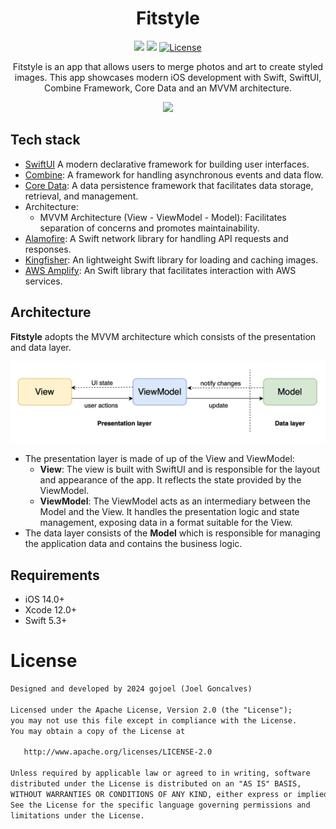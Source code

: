 <h1 align="center">Fitstyle</h1>

<p align="center">
  <img src="https://img.shields.io/badge/iOS-15.5-blue" />  
  <img src="https://img.shields.io/badge/SwiftUI-3-yellow" />
  <a href="https://opensource.org/licenses/Apache-2.0"><img alt="License" src="https://img.shields.io/badge/License-Apache%202.0-blue.svg"/></a>
</p>

<p align="center">Fitstyle is an app that allows users to merge photos and art to create styled images. This app showcases modern iOS development with Swift, SwiftUI, Combine Framework, Core Data and an MVVM architecture.</p>

<p align="center">
<img src="assets/screenshot.png"/>
</p>

## Tech stack 
- [SwiftUI](https://developer.apple.com/xcode/swiftui/) A modern declarative framework for building user interfaces.
- [Combine](https://developer.apple.com/documentation/combine): A framework for handling asynchronous events and data flow.
- [Core Data](https://developer.apple.com/documentation/coredata): A data persistence framework that facilitates data storage, retrieval, and management.
- Architecture:
  - MVVM Architecture (View - ViewModel - Model): Facilitates separation of concerns and promotes maintainability.
- [Alamofire](https://github.com/Alamofire/Alamofire): A Swift network library for handling API requests and responses.
- [Kingfisher](https://github.com/onevcat/Kingfisher): An lightweight Swift library for loading and caching images.
- [AWS Amplify](https://github.com/aws-amplify/amplify-iOS): An Swift library that facilitates interaction with AWS services. 

## Architecture
**Fitstyle** adopts the MVVM architecture which consists of the presentation and data layer.

![architecture](assets/mvvm.png)
- The presentation layer is made of up of the View and ViewModel: 
  - **View**: The view is built with SwiftUI and is responsible for the layout and appearance of the app. It reflects the state provided by the ViewModel.
  - **ViewModel**: The ViewModel acts as an intermediary between the Model and the View. It handles the presentation logic and state management, exposing data in a format suitable for the View.
- The data layer consists of the **Model** which is responsible for managing the application data and contains the business logic. 

## Requirements
- iOS 14.0+
- Xcode 12.0+
- Swift 5.3+

# License
```xml
Designed and developed by 2024 gojoel (Joel Goncalves)

Licensed under the Apache License, Version 2.0 (the "License");
you may not use this file except in compliance with the License.
You may obtain a copy of the License at

   http://www.apache.org/licenses/LICENSE-2.0

Unless required by applicable law or agreed to in writing, software
distributed under the License is distributed on an "AS IS" BASIS,
WITHOUT WARRANTIES OR CONDITIONS OF ANY KIND, either express or implied.
See the License for the specific language governing permissions and
limitations under the License.
```
